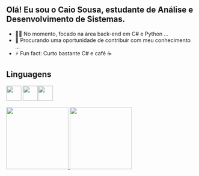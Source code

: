 ## Olá! Eu sou o Caio Sousa, estudante de Análise e Desenvolvimento de Sistemas.
- 👨‍💻 No momento, focado na área back-end em C# e Python ...
- 🤔 Procurando uma oportunidade de contribuir com meu conhecimento ...
- ⚡ Fun fact: Curto bastante C# e café ☕

## Linguagens 
<img src="https://cdn.jsdelivr.net/gh/devicons/devicon/icons/csharp/csharp-original.svg" width="40" height="40"/> <img src="https://cdn.jsdelivr.net/gh/devicons/devicon/icons/java/java-original.svg" width="40" height="40"/><img src="https://cdn.jsdelivr.net/gh/devicons/devicon/icons/python/python-original-wordmark.svg" width="40" height="40"/>
<div><a href="https://github.com/caio-sousa10"><img height="165em" src="https://github-readme-stats.vercel.app/api/top-langs/?username=caio-sousa10&layout=compact&langs_count=7&theme=dracula"/>
<img height="165em" src="https://github-readme-stats.vercel.app/api?username=caio-sousa10&show_icons=true&theme=dracula&include_all_commits=true&count_private=true"/></div>

